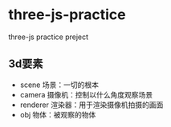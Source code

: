 # three-js-practice
three-js practice preject

## 3d要素
- scene 场景：一切的根本
- camera 摄像机：控制以什么角度观察场景
- renderer 渲染器：用于渲染摄像机拍摄的画面
- obj 物体：被观察的物体